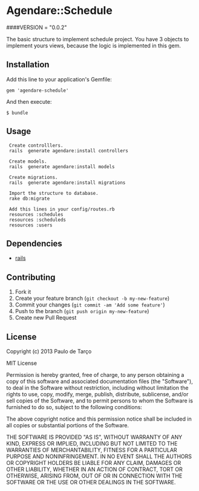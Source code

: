# Agendare::Schedule

####VERSION = "0.0.2"

The basic structure to implement schedule project. You have 3 objects to implement yours views, because the logic is implemented in this gem.

## Installation

Add this line to your application's Gemfile:

    gem 'agendare-schedule'

And then execute:

    $ bundle

## Usage
	 
	 Create controlllers.
     rails  generate agendare:install controllers
     
     Create models.
     rails  generate agendare:install models
     
     Create migrations.
     rails  generate agendare:install migrations
     
     Import the structure to database.
     rake db:migrate
     
     Add this lines in your config/routes.rb
	 resources :schedules
	 resources :scheduleds
	 resources :users 
 

## Dependencies

<ul>
<li><a href="https://rubygems.org/gems/rails">rails</a></li>
</ul>


## Contributing

1. Fork it
2. Create your feature branch (`git checkout -b my-new-feature`)
3. Commit your changes (`git commit -am 'Add some feature'`)
4. Push to the branch (`git push origin my-new-feature`)
5. Create new Pull Request

## License

Copyright (c) 2013 Paulo de Tarço

MIT License

Permission is hereby granted, free of charge, to any person obtaining
a copy of this software and associated documentation files (the
"Software"), to deal in the Software without restriction, including
without limitation the rights to use, copy, modify, merge, publish,
distribute, sublicense, and/or sell copies of the Software, and to
permit persons to whom the Software is furnished to do so, subject to
the following conditions:

The above copyright notice and this permission notice shall be
included in all copies or substantial portions of the Software.

THE SOFTWARE IS PROVIDED "AS IS", WITHOUT WARRANTY OF ANY KIND,
EXPRESS OR IMPLIED, INCLUDING BUT NOT LIMITED TO THE WARRANTIES OF
MERCHANTABILITY, FITNESS FOR A PARTICULAR PURPOSE AND
NONINFRINGEMENT. IN NO EVENT SHALL THE AUTHORS OR COPYRIGHT HOLDERS BE
LIABLE FOR ANY CLAIM, DAMAGES OR OTHER LIABILITY, WHETHER IN AN ACTION
OF CONTRACT, TORT OR OTHERWISE, ARISING FROM, OUT OF OR IN CONNECTION
WITH THE SOFTWARE OR THE USE OR OTHER DEALINGS IN THE SOFTWARE.
